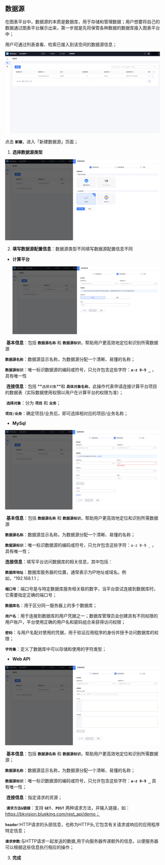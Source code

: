 ## 数据源

在图表平台中，数据源的本质是数据库，用于存储和管理数据；用户想要将自己的数据通过图表平台展示出来，第一步就是先将保管各种数据的数据库接入图表平台中；

用户可通过列表查看、检索已接入到该空间的数据源信息；

![data-sourc](../media/data-source.png)

点击 **`新建`**，进入「新建数据源」页面；

1. **选择数据源类型**

![data-source1](../media/data-source1.png)

2. **填写数据源配置信息**：数据源类型不同填写数据源配置信息不同

- **计算平台**

  ![data-source](../media/data-source2.png)

​         **基本信息**：包括 **`数据源名称`** 和 **`数据源标识`**，帮助用户更高效地定位和识别所需数据源

​                  **`数据源名称`**：数据源显示名称，为数据源分配一个清晰、易懂的名称；

​                  **`数据源标识`**：唯一标识数据源的编码或符号，只允许包含这些字符：**`a-z 0-9 _`** ，具有唯一性

​         **连接信息**：包括 **`选择对象`**和 **`具体对象名称`**，此操作代表申请连接计算平台项目的数据表（实际数据使用权限以用户在计算平台的权限为准）；

​                   **`选择对象`**：分为 **`项目`** 和 **`业务`**；

​                   **`项目/业务`**：确定项目/业务后，即可选择相对应的项目/业务名称；

- **MySql**

![data-source3](../media/data-source3.png)

​      **基本信息**：包括 **`数据源名称`** 和 **`数据源标识`**，帮助用户更高效地定位和识别所需数据源

​              **`数据源名称`**：数据源显示名称，为数据源分配一个清晰、易懂的名称；

​              **`数据源标识`**：唯一标识数据源的编码或符号，只允许包含这些字符：`a-z 0-9 _` ，具有唯一性；

​      **连接信息**：填写平台访问数据库的相关信息，其中包括：

​              **`数据库地址`**：数据库服务器的位置，通常表示为IP地址或域名。例如，“192.168.1.1；

​              **`端口号`**：端口号是与特定数据库服务相关联的数字，当平台尝试连接到数据库时，它需要指定正确的端口号；

​              **`数据库名`**：用于区分同一服务器上的多个数据库；

​              **`用户名`**：用于连接到数据库的用户凭据之一；数据库管理员会创建具有不同权限的用户账户，平台使用正确的用户名和密码组合来获得访问权限；

​              **`密码`**：与用户名配对使用的凭据，用于验证应用程序的身份并授予访问数据库的权限；

​              **`字符集`**：定义了数据库中可以存储和使用的字符类型；

- **Web API**

![data-source4](../media/data-source4.png)

​      **基本信息**：包括 **`数据源名称`** 和 **`数据源标识`**，帮助用户更高效地定位和识别所需数据源；

​              **`数据源名称`**：数据源显示名称，为数据源分配一个清晰、易懂的名称；

​              **`数据源标识`**：唯一标识数据源的编码或符号，只允许包含这些字符：**`a-z 0-9 _`** 具有唯一性；

​      **连接信息**：指定请求的资源；

​              **`请求方法&链接`**：支持 **`GET`**、**`POST`** 两种请求方法，并输入链接，如：https://bkvision.blueking.com/rest_api/demo；

​               **`header`**:HTTP请求的头部信息，也称为HTTP头,它包含有关请求或响应的应用程序特定信息；

​                **`请求参数`**:与HTTP请求一起发送的数据,用于向服务器传递额外的信息，以便服务器可以根据这些信息执行相应的操作；

3. **完成**